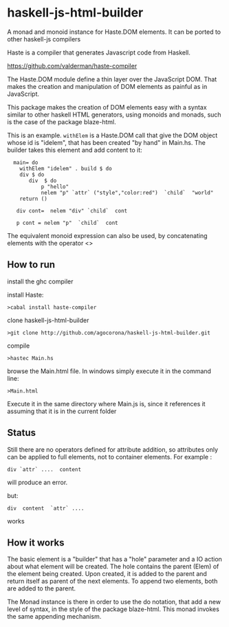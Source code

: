 haskell-js-html-builder
=================

A monad and monoid instance for Haste.DOM elements. It can be ported to other haskell-js compilers

Haste is a compiler that generates Javascript code from Haskell.

https://github.com/valderman/haste-compiler

The Haste.DOM module define a thin layer over the JavaScript DOM. That makes the creation and manipulation of DOM elements  as painful as in JavaScript.

This package makes the creation of DOM elements easy with a syntax  similar to other haskell HTML generators, using monoids and monads, such is the case of the package blaze-html.

This is an example. `withElem`  is a Haste.DOM call that give the DOM object whose id is "idelem", that has been created "by hand" in Main.hs. The builder takes this element and add content to it:

      main= do
        withElem "idelem" . build $ do
        div $ do
           div  $ do
               p "hello"
               nelem "p" `attr` ("style","color:red")  `child`  "world" 
        return ()

       div cont=  nelem "div" `child`  cont

       p cont = nelem "p"  `child`  cont

The equivalent monoid expression can also be used, by concatenating elements with the operator <>

How to run
----------

install the ghc compiler

install Haste:

    >cabal install haste-compiler

clone haskell-js-html-builder
  
    >git clone http://github.com/agocorona/haskell-js-html-builder.git
    
compile

    >hastec Main.hs
    
browse the Main.html file. In windows simply execute it in the command line:

    >Main.html

Execute it in the same directory where Main.js is, since it references it assuming that it is in the current folder


Status
---------

Still there are no operators defined for attribute addition, so attributes only can be applied to full elements, not to container elements.
For example :
       
    div `attr` ....  content   

will produce an error. 

but:

    div  content  `attr` ....

works


 
How it works
------------


The basic element is a "builder" that has a "hole" parameter and a IO action about what element will be created. The hole contains the parent (Elem) of the element being created. Upon created, it is added to the parent and return itself as parent of the next elements. To append two elements, both are added to the parent.

The Monad instance is there in order to use the do notation, that add a new level of syntax, in the style of the package blaze-html. This monad invokes the same appending mechanism.
